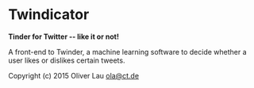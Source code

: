 # Twindicator

**Tinder for Twitter -- like it or not!**

A front-end to Twinder, a machine learning software to decide whether a user likes or dislikes certain tweets.

Copyright (c) 2015 Oliver Lau [ola@ct.de](mailto:ola@ct.de)

